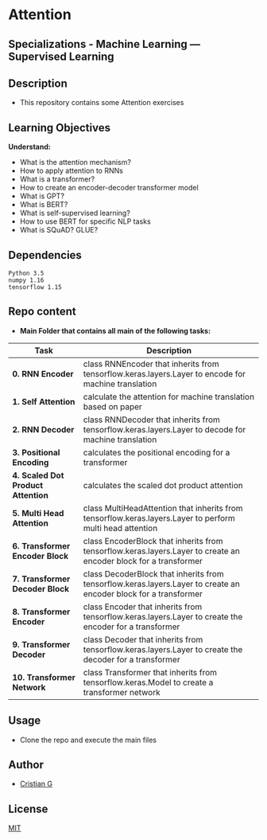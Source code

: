 # Attention

## Specializations - Machine Learning ― Supervised Learning

## Description

* This repository contains some Attention exercises

## Learning Objectives

**Understand:**

* What is the attention mechanism?
* How to apply attention to RNNs
* What is a transformer?
* How to create an encoder-decoder transformer model
* What is GPT?
* What is BERT?
* What is self-supervised learning?
* How to use BERT for specific NLP tasks
* What is SQuAD? GLUE?

## Dependencies
```
Python 3.5
numpy 1.16
tensorflow 1.15
```

## Repo content

* **Main Folder that contains all main of the following tasks:**

| Task | Description |
| --- | --- |
|**0. RNN Encoder**| class RNNEncoder that inherits from tensorflow.keras.layers.Layer to encode for machine translation
|**1. Self Attention**| calculate the attention for machine translation based on paper
|**2. RNN Decoder**| class RNNDecoder that inherits from tensorflow.keras.layers.Layer to decode for machine translation
|**3. Positional Encoding**| calculates the positional encoding for a transformer
|**4. Scaled Dot Product Attention**| calculates the scaled dot product attention
|**5. Multi Head Attention**| class MultiHeadAttention that inherits from tensorflow.keras.layers.Layer to perform multi head attention
|**6. Transformer Encoder Block**| class EncoderBlock that inherits from tensorflow.keras.layers.Layer to create an encoder block for a transformer
|**7. Transformer Decoder Block**|  class DecoderBlock that inherits from tensorflow.keras.layers.Layer to create an encoder block for a transformer
|**8. Transformer Encoder**| class Encoder that inherits from tensorflow.keras.layers.Layer to create the encoder for a transformer
|**9. Transformer Decoder**| class Decoder that inherits from tensorflow.keras.layers.Layer to create the decoder for a transformer
|**10. Transformer Network**| class Transformer that inherits from tensorflow.keras.Model to create a transformer network

## Usage
* Clone the repo and execute the main files

## Author
- [Cristian G](https://github.com/cristian-fg)

## License
[MIT](https://choosealicense.com/licenses/mit/)

